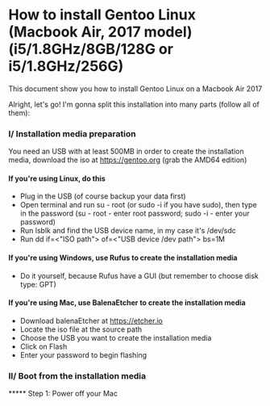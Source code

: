 # How to install Gentoo Linux (Macbook Air, 2017 model) (i5/1.8GHz/8GB/128G or i5/1.8GHz/256G)
This document show you how to install Gentoo Linux on a Macbook Air 2017

Alright, let's go!
I'm gonna split this installation into many parts (follow all of them): 


### **I/ Installation media preparation**
You need an USB with at least 500MB in order to create the installation media, download the iso at https://gentoo.org (grab the AMD64 edition)

#### If you're using Linux, do this

* Plug in the USB (of course backup your data first)
* Open terminal and run su - root (or sudo -i if you have sudo), then type in the password (su - root - enter root password; sudo -i - enter your password)
* Run lsblk and find the USB device name, in my case it's /dev/sdc
* Run dd if=<"ISO path"> of=<"USB device /dev path"> bs=1M

#### If you're using Windows, use Rufus to create the installation media
* Do it yourself, because Rufus have a GUI (but remember to choose disk type: GPT)

#### If you're using Mac, use BalenaEtcher to create the installation media
* Download balenaEtcher at https://etcher.io
* Locate the iso file at the source path
* Choose the USB you want to create the installation media
* Click on Flash
* Enter your password to begin flashing

### **II/ Boot from the installation media**

***** Step 1: Power off your Mac


